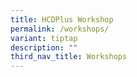 ```yaml
---
title: HCDPlus Workshop
permalink: /workshops/
variant: tiptap
description: ""
third_nav_title: Workshops
---
```


